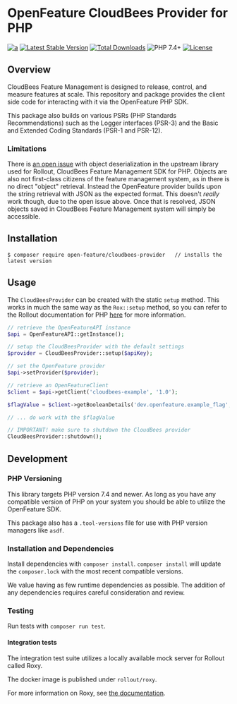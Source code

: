# OpenFeature CloudBees Provider for PHP

[![a](https://img.shields.io/badge/slack-%40cncf%2Fopenfeature-brightgreen?style=flat&logo=slack)](https://cloud-native.slack.com/archives/C0344AANLA1)
[![Latest Stable Version](http://poser.pugx.org/open-feature/cloudbees-provider/v)](https://packagist.org/packages/open-feature/cloudbees-provider)
[![Total Downloads](http://poser.pugx.org/open-feature/cloudbees-provider/downloads)](https://packagist.org/packages/open-feature/cloudbees-provider)
![PHP 7.4+](https://img.shields.io/badge/php->=7.4-blue.svg)
[![License](http://poser.pugx.org/open-feature/cloudbees-provider/license)](https://packagist.org/packages/open-feature/cloudbees-provider)

## Overview

CloudBees Feature Management is designed to release, control, and measure features at scale. This repository and package provides the client side code for interacting with it via the OpenFeature PHP SDK.

This package also builds on various PSRs (PHP Standards Recommendations) such as the Logger interfaces (PSR-3) and the Basic and Extended Coding Standards (PSR-1 and PSR-12).

### Limitations

There is [an open issue](https://github.com/rollout/rox-php/issues/37) with object deserialization in the upstream library used for Rollout, CloudBees Feature Management SDK for PHP. Objects are also not first-class citizens of the feature management system, as in there is no direct "object" retrieval. Instead the OpenFeature provider builds upon the string retrieval with JSON as the expected format. This doesn't _really_ work though, due to the open issue above. Once that is resolved, JSON objects saved in CloudBees Feature Management system will simply be accessible.

## Installation

```
$ composer require open-feature/cloudbees-provider   // installs the latest version
```

## Usage

The `CloudBeesProvider` can be created with the static `setup` method. This works in much the same way as the `Rox::setup` method, so you can refer to the Rollout documentation for PHP [here](https://docs.cloudbees.com/docs/cloudbees-feature-management/latest/getting-started/php-sdk) for more information.

```php
// retrieve the OpenFeatureAPI instance
$api = OpenFeatureAPI::getInstance();

// setup the CloudBeesProvider with the default settings
$provider = CloudBeesProvider::setup($apiKey);

// set the OpenFeature provider
$api->setProvider($provider);

// retrieve an OpenFeatureClient
$client = $api->getClient('cloudbees-example', '1.0');

$flagValue = $client->getBooleanDetails('dev.openfeature.example_flag', true, null, null);

// ... do work with the $flagValue

// IMPORTANT! make sure to shutdown the CloudBees provider
CloudBeesProvider::shutdown();

```

## Development

### PHP Versioning

This library targets PHP version 7.4 and newer. As long as you have any compatible version of PHP on your system you should be able to utilize the OpenFeature SDK.

This package also has a `.tool-versions` file for use with PHP version managers like `asdf`.

### Installation and Dependencies

Install dependencies with `composer install`. `composer install` will update the `composer.lock` with the most recent compatible versions.

We value having as few runtime dependencies as possible. The addition of any dependencies requires careful consideration and review.

### Testing

Run tests with `composer run test`.

#### Integration tests

The integration test suite utilizes a locally available mock server for Rollout called Roxy.

The docker image is published under `rollout/roxy`.

For more information on Roxy, see [the documentation](https://docs.cloudbees.com/docs/cloudbees-feature-management/latest/debugging/microservices-automated-testing-and-local-development#_running_roxy).